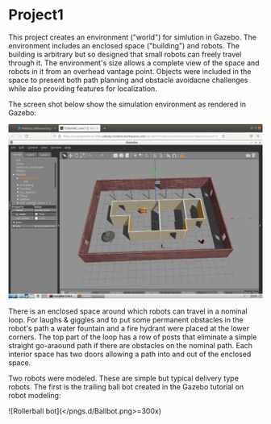 # Project1
This project creates an environment ("world") for simlution in Gazebo. The environment includes an enclosed space ("building") and robots. The building is arbitrary but so designed that small robots can freely travel through it. The environment's size allows a complete view of the space and robots in it from an overhead vantage point. Objects were included in the space to present both path planning and obstacle avoidacne challenges while also providing features for localization. 

The screen shot below show the simulation environment as rendered in Gazebo:

![Simulation environment](</pngs.d/Project1World.png>)

There is an enclosed space around which robots can travel in a nominal loop. For laughs & giggles and to put some permanent obstacles in the robot's path a water fountain and a fire hydrant were placed at the lower corners. The top part of the loop has a row of posts that eliminate a simple straight go-araound path if there are obstacles on the nominal path. Each interior space has two doors allowing a path into and out of the enclosed space.

Two robots were modeled. These are simple but typical delivery type robots. The first is the trailing ball bot created in the Gazebo tutorial on robot modeling:

![Rollerball bot](</pngs.d/Ballbot.png>=300x)

